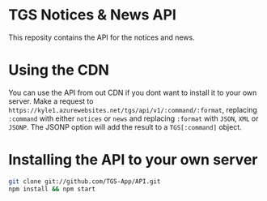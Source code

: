 # TGS Notices & News API
This reposity contains the API for the notices and news.

# Using the CDN
You can use the API from out CDN if you dont want to install it to your own server.
Make a request to `https://kyle1.azurewebsites.net/tgs/api/v1/:command/:format`, replacing `:command` with either `notices` or `news` and replacing `:format` with `JSON`, `XML` or `JSONP`. The JSONP option will add the result to a `TGS[:command]` object.

# Installing the API to your own server
```sh
git clone git://github.com/TGS-App/API.git
npm install && npm start
```
